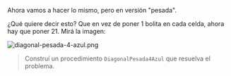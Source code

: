 Ahora vamos a hacer lo mismo, pero en versión "pesada".

¿Qué quiere decir esto? Que en vez de poner 1 bolita en cada celda, ahora hay que poner 21. Mirá la imagen:

![diagonal-pesada-4-azul.png](https://raw.githubusercontent.com/sagrado-corazon-alcal/mumuki-guia-fundamentos-repeticion-simple/master/images/diagonal-pesada-4-azul.png)

> Construí un procedimiento `DiagonalPesada4Azul` que resuelva el problema.
